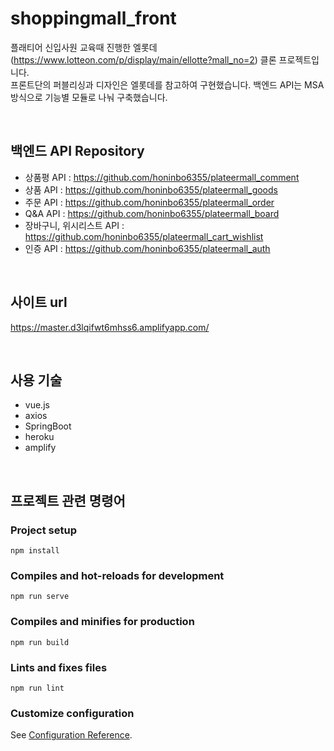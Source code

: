 # shoppingmall_front
플래티어 신입사원 교육때 진행한 엘롯데(https://www.lotteon.com/p/display/main/ellotte?mall_no=2) 클론 프로젝트입니다. <br />
프론트단의 퍼블리싱과 디자인은 엘롯데를 참고하여 구현했습니다. 백엔드 API는 MSA 방식으로 기능별 모듈로 나눠 구축했습니다. 

<br />

## 백엔드 API Repository
- 상품평 API : https://github.com/honinbo6355/plateermall_comment
- 상품 API : https://github.com/honinbo6355/plateermall_goods
- 주문 API : https://github.com/honinbo6355/plateermall_order
- Q&A API : https://github.com/honinbo6355/plateermall_board
- 장바구니, 위시리스트 API : https://github.com/honinbo6355/plateermall_cart_wishlist
- 인증 API : https://github.com/honinbo6355/plateermall_auth

<br />

## 사이트 url
https://master.d3lqifwt6mhss6.amplifyapp.com/

<br />

## 사용 기술
- vue.js
- axios
- SpringBoot
- heroku
- amplify

<br />

## 프로젝트 관련 명령어

### Project setup
```
npm install
```

### Compiles and hot-reloads for development
```
npm run serve
```

### Compiles and minifies for production
```
npm run build
```

### Lints and fixes files
```
npm run lint
```

### Customize configuration
See [Configuration Reference](https://cli.vuejs.org/config/).
